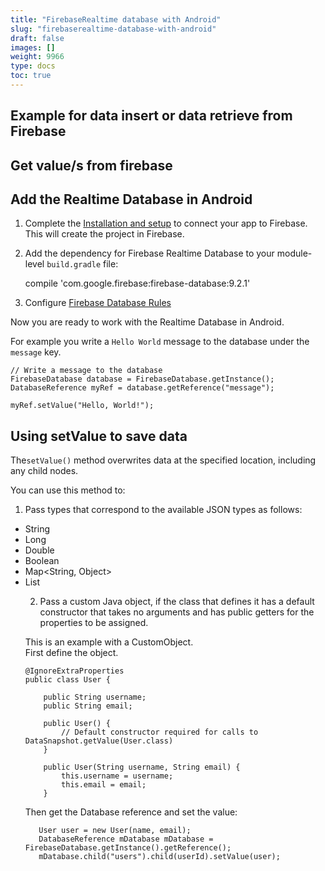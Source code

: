 ```yaml
---
title: "FirebaseRealtime database with Android"
slug: "firebaserealtime-database-with-android"
draft: false
images: []
weight: 9966
type: docs
toc: true
---
```


## Example for data insert or data retrieve from Firebase


## Get value/s from firebase


## Add the Realtime Database in Android
1. Complete the [Installation and setup][1] to connect your app to Firebase.  
This will create the project in Firebase.

2. Add the dependency for Firebase Realtime Database to your module-level `build.gradle` file:  


    compile 'com.google.firebase:firebase-database:9.2.1'

3. Configure [Firebase Database Rules][2]

Now you are ready to work with the Realtime Database in Android.

For example you write a `Hello World` message to the database under the `message` key.

    // Write a message to the database
    FirebaseDatabase database = FirebaseDatabase.getInstance();
    DatabaseReference myRef = database.getReference("message");
    
    myRef.setValue("Hello, World!");


  [1]: https://www.wikiod.com/firebase-database/getting-started-with-firebase-database
  [2]: https://www.wikiod.com/firebase-database/firebase-realtime-database-rules

## Using setValue to save data
The`setValue()` method overwrites data at the specified location, including any child nodes.

You can use this method to:

1. Pass types that correspond to the available JSON types as follows:

- String
- Long
- Double
- Boolean
- Map<String, Object>
- List<Object>

2. Pass a custom Java object, if the class that defines it has a default constructor that takes no arguments and has public getters for the properties to be assigned.

This is an example with a CustomObject.   
First define the object.

    @IgnoreExtraProperties
    public class User {
    
        public String username;
        public String email;
    
        public User() {
            // Default constructor required for calls to DataSnapshot.getValue(User.class)
        }
    
        public User(String username, String email) {
            this.username = username;
            this.email = email;
        }
    
Then get the Database reference and set the value: 

       User user = new User(name, email);
       DatabaseReference mDatabase mDatabase = FirebaseDatabase.getInstance().getReference();
       mDatabase.child("users").child(userId).setValue(user);
     


